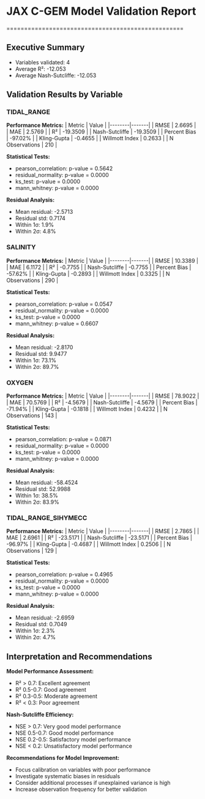 # JAX C-GEM Model Validation Report
==================================================

## Executive Summary
- Variables validated: 4
- Average R²: -12.053
- Average Nash-Sutcliffe: -12.053

## Validation Results by Variable

### TIDAL_RANGE
**Performance Metrics:**
| Metric | Value |
|--------|-------|
| RMSE | 2.6695 |
| MAE | 2.5769 |
| R² | -19.3509 |
| Nash-Sutcliffe | -19.3509 |
| Percent Bias | -97.02% |
| Kling-Gupta | -0.4655 |
| Willmott Index | 0.2633 |
| N Observations | 210 |

**Statistical Tests:**
- pearson_correlation: p-value = 0.5642
- residual_normality: p-value = 0.0000
- ks_test: p-value = 0.0000
- mann_whitney: p-value = 0.0000

**Residual Analysis:**
- Mean residual: -2.5713
- Residual std: 0.7174
- Within 1σ: 1.9%
- Within 2σ: 4.8%

### SALINITY
**Performance Metrics:**
| Metric | Value |
|--------|-------|
| RMSE | 10.3389 |
| MAE | 6.1172 |
| R² | -0.7755 |
| Nash-Sutcliffe | -0.7755 |
| Percent Bias | -57.62% |
| Kling-Gupta | -0.2893 |
| Willmott Index | 0.3325 |
| N Observations | 290 |

**Statistical Tests:**
- pearson_correlation: p-value = 0.0547
- residual_normality: p-value = 0.0000
- ks_test: p-value = 0.0000
- mann_whitney: p-value = 0.6607

**Residual Analysis:**
- Mean residual: -2.8170
- Residual std: 9.9477
- Within 1σ: 73.1%
- Within 2σ: 89.7%

### OXYGEN
**Performance Metrics:**
| Metric | Value |
|--------|-------|
| RMSE | 78.9022 |
| MAE | 70.5769 |
| R² | -4.5679 |
| Nash-Sutcliffe | -4.5679 |
| Percent Bias | -71.94% |
| Kling-Gupta | -0.1818 |
| Willmott Index | 0.4232 |
| N Observations | 143 |

**Statistical Tests:**
- pearson_correlation: p-value = 0.0871
- residual_normality: p-value = 0.0000
- ks_test: p-value = 0.0000
- mann_whitney: p-value = 0.0000

**Residual Analysis:**
- Mean residual: -58.4524
- Residual std: 52.9988
- Within 1σ: 38.5%
- Within 2σ: 83.9%

### TIDAL_RANGE_SIHYMECC
**Performance Metrics:**
| Metric | Value |
|--------|-------|
| RMSE | 2.7865 |
| MAE | 2.6961 |
| R² | -23.5171 |
| Nash-Sutcliffe | -23.5171 |
| Percent Bias | -96.97% |
| Kling-Gupta | -0.4687 |
| Willmott Index | 0.2506 |
| N Observations | 129 |

**Statistical Tests:**
- pearson_correlation: p-value = 0.4965
- residual_normality: p-value = 0.0000
- ks_test: p-value = 0.0000
- mann_whitney: p-value = 0.0000

**Residual Analysis:**
- Mean residual: -2.6959
- Residual std: 0.7049
- Within 1σ: 2.3%
- Within 2σ: 4.7%

## Interpretation and Recommendations

**Model Performance Assessment:**
- R² > 0.7: Excellent agreement
- R² 0.5-0.7: Good agreement
- R² 0.3-0.5: Moderate agreement
- R² < 0.3: Poor agreement

**Nash-Sutcliffe Efficiency:**
- NSE > 0.7: Very good model performance
- NSE 0.5-0.7: Good model performance
- NSE 0.2-0.5: Satisfactory model performance
- NSE < 0.2: Unsatisfactory model performance

**Recommendations for Model Improvement:**
- Focus calibration on variables with poor performance
- Investigate systematic biases in residuals
- Consider additional processes if unexplained variance is high
- Increase observation frequency for better validation
